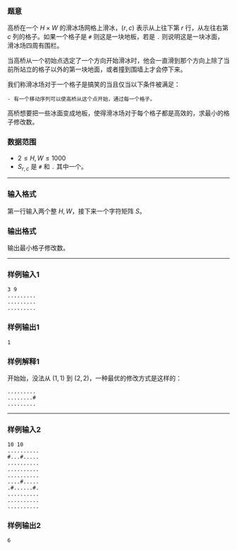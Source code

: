 ### 题意 

高桥在一个 $H \times W$ 的滑冰场网格上滑冰，$(r, c)$ 表示从上往下第 $r$ 行，从左往右第 $c$ 列的格子。如果一个格子是 `#` 则这是一块地板，若是 `.` 则说明这是一块冰面，滑冰场四周有围栏。

当高桥从一个初始点选定了一个方向开始滑冰时，他会一直滑到那个方向上除了当前所站立的格子以外的第一块地面，或者撞到围墙上才会停下来。

我们称滑冰场对于一个格子是搞笑的当且仅当以下条件被满足：

	- 有一个移动序列可以使高桥从这个点开始，通过每一个格子。

高桥想要把一些冰面变成地板，使得滑冰场对于每个格子都是高效的，求最小的格子修改数。

### 数据范围

- $2 \le H, W \le 1000$
- $S_{r,c}$ 是 `#` 和 `.` 其中一个。

---

### 输入格式

第一行输入两个整 $H, W$，接下来一个字符矩阵 $S$。

### 输出格式

输出最小格子修改数。

---

### 样例输入1

	3 9
	.........
	.........
	.........


### 样例输出1

	1


### 样例解释1

开始始，没法从 $(1, 1)$ 到 $(2, 2)$，一种最优的修改方式是这样的：

	.........
	........#
	.........

---

### 样例输入2

	10 10
	..........
	#...#.....
	..........
	..........
	..........
	....#.....
	.#......#.
	..........
	..........
	..........

### 样例输出2

	6

